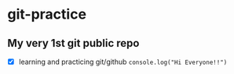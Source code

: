 # git-practice

## My very 1st git public repo

- [x] learning and practicing git/github
`console.log("Hi Everyone!!")`
